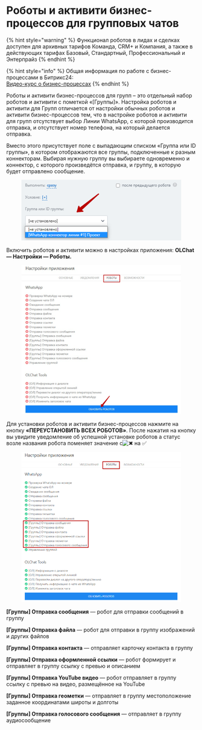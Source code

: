 # Роботы и активити бизнес-процессов для групповых чатов

{% hint style="warning" %}
Функционал роботов в лидах и сделках доступен для архивных тарифов Команда, CRM+ и Компания, а также в действующих тарифах Базовый, Стандартный, Профессиональный и Энтерпрайз
{% endhint %}

{% hint style="info" %}
Общая информация по работе с бизнес-процессами в Битрикс24:\
[Видео-курс о бизнес-процессах](https://helpdesk.bitrix24.ru/open/3092117/)
{% endhint %}

Роботы и активити бизнес-процессов для групп – это отдельный набор роботов и активити с пометкой «\[Группы]». Настройка роботов и активити для Групп отличается от настройки обычных роботов и активити бизнес-процессов тем, что в настройке роботов и активити для групп отсутствует выбор Линии WhatsApp, с которой производится отправка, и отсутствует номер телефона, на который делается отправка.

Вместо этого присутствует поле с выпадающим списком «Группа или ID группы», в котором отображаются все группы, подключенные к разным коннекторам. Выбирая нужную группу вы выбираете одновременно и коннектор, с которого произведётся отправка, и группу, в которую будет отправлено сообщение.

<figure><img src="../../.gitbook/assets/image (304).png" alt=""><figcaption></figcaption></figure>

Включить роботов и активити можно в настройках приложения: **OLChat — Настройки — Роботы.**

<figure><img src="../../.gitbook/assets/image (3) (1) (1) (1) (1) (1).png" alt=""><figcaption></figcaption></figure>

Для установки роботов и активити бизнес-процессов нажмите на кнопку **«ПЕРЕУСТАНОВИТЬ ВСЕХ РОБОТОВ»**. После нажатия на кнопку вы увидите уведомление об успешной установке роботов а статус возле названия робота поменяет значение с![✖](https://vk.com/emoji/e/e29c96\_2x.png) на ✅

<figure><img src="../../.gitbook/assets/image (1) (1) (1) (1) (1) (1) (1) (1) (1) (1) (1) (1) (1) (1) (1) (1) (1).png" alt=""><figcaption></figcaption></figure>

**\[Группы] Отправка сообщения** — робот для отправки сообщений в группу

**\[Группы] Отправка файла** — робот для отправки в группу изображений и других файлов

**\[Группы] Отправка контакта** — отправляет карточку контакта в группу

**\[Группы] Отправка оформленной ссылки** — робот формирует и отправляет в группу ссылку с превью и описанием

**\[Группы] Отправка YouTube видео** — робот отправляет в группу ссылку с превью на видео, размещённое на YouTube

**\[Группы] Отправка геометки** — отправляет в группу местоположение заданное координатами широты и долготы

**\[Группы] Отправка голосового сообщения** — отправляет в группу аудиосообщение
